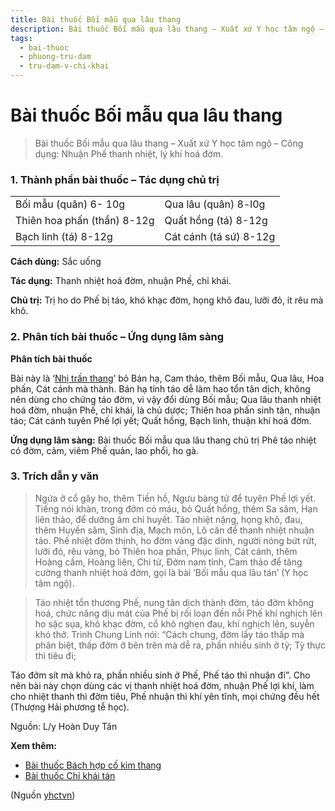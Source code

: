 ```yaml
---
title: Bài thuốc Bối mẫu qua lâu thang
description: Bài thuốc Bối mẫu qua lâu thang – Xuất xứ Y học tâm ngộ – Công dụng- Nhuận Phế thanh nhiệt, lý khí hoá đờm.
tags:
  - bai-thuoc
  - phuong-tru-dam
  - tru-dam-v-chi-khai
---
```


# Bài thuốc Bối mẫu qua lâu thang 

> Bài thuốc Bối mẫu qua lâu thang – Xuất xứ Y học tâm ngộ – Công dụng: Nhuận Phế thanh nhiệt, lý khí hoá đờm.

### 1. Thành phần bài thuốc – Tác dụng chủ trị

|  |  |
| --- | --- |
| Bối mẫu (quân) 6- 10g | Qua lâu (quân) 8-l0g |
| Thiên hoa phấn (thần) 8-12g | Quất hồng (tá) 8-12g |
| Bạch linh (tá) 8-12g | Cát cánh (tá sứ) 8-12g |

**Cách dùng:** Sắc uống

**Tác dụng:** Thanh nhiệt hoá đờm, nhuận Phế, chỉ khái. 

**Chủ trị:** Trị ho do Phế bị táo, khó khạc đờm, họng khô đau, lưỡi đỏ, ít rêu mà khô.

### 2. Phân tích bài thuốc – Ứng dụng lâm sàng

**Phân tích bài thuốc**

Bài này là ‘[Nhị trần thang](/yhctvn/bai-thuoc-nhi-tran-thang)’ bỏ Bán hạ, Cam thảo, thêm Bối mẫu, Qua lâu, Hoa phấn, Cát cánh mà thành. Bán hạ tính táo dễ làm hao tổn tân dịch, không nên dùng cho chứng táo đờm, vì vậy đổi dùng Bối mẫu; Qua lâu thanh nhiệt hoá đờm, nhuận Phế, chỉ khái, là chủ dược; Thiên hoa phấn sinh tân, nhuận táo; Cát cánh tuyên Phế lợi yết; Quất hồng, Bạch linh, thuận khí hoá đờm.

**Ứng dụng lâm sàng:** Bài thuốc Bối mẫu qua lâu thang chủ trị Phê táo nhiệt có đờm, cảm, viêm Phế quản, lao phổi, ho gà.

### 3. Trích dẫn y văn

> Ngứa ở cổ gây ho, thêm Tiền hồ, Ngưu bàng tử để tuyên Phế lợi yết. Tiếng nói khàn, trong đờm có máu, bỏ Quất hổng, thêm Sa sâm, Hạn liên thảo, để dưỡng âm chỉ huyết. Táo nhiệt nặng, họng khô, đau, thêm Huyền sâm, Sinh địa, Mạch môn, Lô căn để thanh nhiệt nhuận táo. Phế nhiệt đờm thịnh, ho đờm vàng đặc dính, người nóng bứt rứt, lưỡi đỏ, rêu vàng, bỏ Thiên hoa phấn, Phục linh, Cát cánh, thêm Hoàng cầm, Hoàng liên, Chi tử, Đởm nam tỉnh, Cam thảo để tăng cường thanh nhiệt hoá đờm, gọi là bài ‘Bối mẫu qua lâu tán’ (Y học tâm ngộ).

> Táo nhiệt tổn thương Phế, nung tân dịch thành đờm, táo đờm không hoá, chức năng dịu mát của Phế bị rối loạn đến nỗi Phế khí nghịch lên ho sặc sụa, khó khạc đờm, cổ khô nghẹn đau, khí nghịch lên, suyễn khó thở. Trình Chung Linh nói: “Cách chung, đờm lấy táo thấp mà phân biệt, thấp đờm ở bên trên mà dễ ra, phần nhiều sinh ở tỳ; Tỳ thực thì tiêu đi;

Táo đởm sít mà khỏ ra, phần nhiều sinh ở Phế, Phế táo thì nhuận đi”. Cho nên bài này chọn dùng các vị thanh nhiệt hoá đờm, nhuận Phế lợi khí, làm cho nhiệt thanh thì đờm tiêu, Phế nhuận thì khí yên tĩnh, mọi chứng đều hết (Thượng Hải phương tễ học).

Nguồn: L/y Hoàn Duy Tân

**Xem thêm:**

* [Bài thuốc Bách hợp cố kim thang](/yhctvn/bai-thuoc-bach-hop-co-kim-thang)
* [Bài thuốc Chỉ khái tán](/yhctvn/bai-thuoc-chi-khai-tan)

(Nguồn <a href="https://yhctvn.com/bai-thuoc-boi-mau-qua-lau-thang/" target="_blank">yhctvn</a>)
